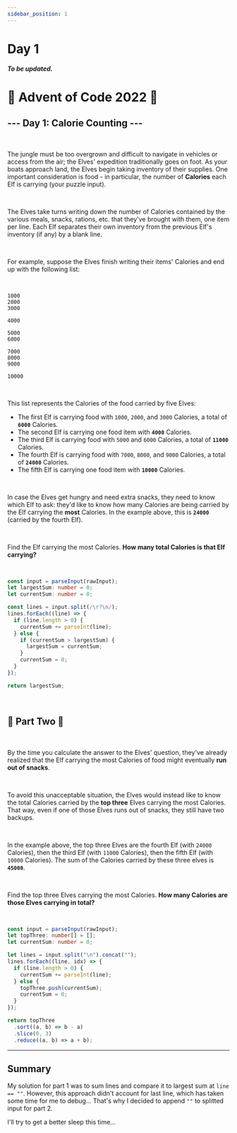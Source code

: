 ```yaml
---
sidebar_position: 1
---
```


# Day 1

***To be updated.***

# 🎄 Advent of Code 2022 🎄 <br />

## --- Day 1: Calorie Counting ---

<br />

The jungle must be too overgrown and difficult to navigate in vehicles or access from the air; the Elves' expedition traditionally goes on foot. As your boats approach land, the Elves begin taking inventory of their supplies. One important consideration is food - in particular, the number of **Calories** each Elf is carrying (your puzzle input).

<br />

The Elves take turns writing down the number of Calories contained by the various meals, snacks, rations, etc. that they've brought with them, one item per line. Each Elf separates their own inventory from the previous Elf's inventory (if any) by a blank line.

<br />

For example, suppose the Elves finish writing their items' Calories and end up with the following list:

<br />

```
1000
2000
3000

4000

5000
6000

7000
8000
9000

10000
```

<br />

This list represents the Calories of the food carried by five Elves:

- The first Elf is carrying food with `1000`, `2000`, and `3000` Calories, a total of **`6000`** Calories.
- The second Elf is carrying one food item with **`4000`** Calories.
- The third Elf is carrying food with `5000` and `6000` Calories, a total of **`11000`** Calories.
- The fourth Elf is carrying food with `7000`, `8000`, and `9000` Calories, a total of **`24000`** Calories.
- The fifth Elf is carrying one food item with **`10000`** Calories.

<br />

In case the Elves get hungry and need extra snacks, they need to know which Elf to ask: they'd like to know how many Calories are being carried by the Elf carrying the **most** Calories. In the example above, this is **`24000`** (carried by the fourth Elf).

<br />

Find the Elf carrying the most Calories. **How many total Calories is that Elf carrying?**

<br />

```typescript
const input = parseInput(rawInput);
let largestSum: number = 0;
let currentSum: number = 0;

const lines = input.split(/\r?\n/);
lines.forEach((line) => {
  if (line.length > 0) {
    currentSum += parseInt(line);
  } else {
    if (currentSum > largestSum) {
      largestSum = currentSum;
    }
    currentSum = 0;
  }
});

return largestSum;
```

<br />

## 🎄 Part Two 🎄

<br />

By the time you calculate the answer to the Elves' question, they've already realized that the Elf carrying the most Calories of food might eventually **run out of snacks**.

<br />

To avoid this unacceptable situation, the Elves would instead like to know the total Calories carried by the **top three** Elves carrying the most Calories. That way, even if one of those Elves runs out of snacks, they still have two backups.

<br />

In the example above, the top three Elves are the fourth Elf (with `24000` Calories), then the third Elf (with `11000` Calories), then the fifth Elf (with `10000` Calories). The sum of the Calories carried by these three elves is **`45000`**.

<br />

Find the top three Elves carrying the most Calories. **How many Calories are those Elves carrying in total?**

<br />

```typescript
const input = parseInput(rawInput);
let topThree: number[] = [];
let currentSum: number = 0;

let lines = input.split("\n").concat("");
lines.forEach((line, idx) => {
  if (line.length > 0) {
    currentSum += parseInt(line);
  } else {
    topThree.push(currentSum);
    currentSum = 0;
  }
});

return topThree
  .sort((a, b) => b - a)
  .slice(0, 3)
  .reduce((a, b) => a + b);
```

---

## Summary

My solution for part 1 was to sum lines and compare it to largest sum at `line == ""`. However, this approach didn't account for last line, which has taken some time for me to debug... That's why I decided to append `""` to splitted input for part 2.

I'll try to get a better sleep this time...